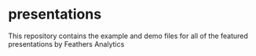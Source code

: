 # presentations
This repository contains the example and demo files for all of the featured presentations by Feathers Analytics
